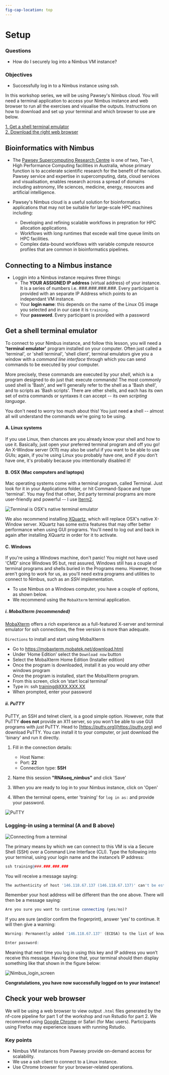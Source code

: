 ```yaml
---
fig-cap-location: top
---
```


# Setup

<div class="questions">

### Questions

- How do I securely log into a Nimbus VM instance?
</div>  

<div class="objectives">

### Objectives

- Successfully log in to a Nimbus instance using ssh.

</div>  

In this workshop series, we will be using Pawsey's Nimbus cloud. You will need a terminal application to access your Nimbus instance and web browser to run all the exercises and visualise the outputs. Instructions on how to download and set up your terminal and which browser to use are below. 

[1. Get a shell terminal emulator](#get-a-shell-terminal-emulator)  
[2. Download the right web browser](#check-your-web-browser)

## Bioinformatics with Nimbus
- The [Pawsey Supercomputing Research Centre](https://pawsey.org.au/about-us/about-pawsey/) is one of two, Tier-1, High Performance Computing facilities in Australia, whose primary function is to accelerate scientific research for the benefit of the nation. Pawsey service and expertise in supercomputing, data, cloud services and visualisation, enables research across a spread of domains including astronomy, life sciences, medicine, energy, resources and artificial intelligence.

- Pawsey's Nimbus cloud is a useful solution for bioinformatics applications that may not be suitable for large-scale HPC machines including:
    -   Developing and refining scalable workflows in prepration for HPC allocation applications.
    -   Workflows with long runtimes that excede wall time queue limits on HPC facilities. 
    -   Complex data-bound workflows with variable compute resource profiles that are common in bioinformatics pipelines.

## Connecting to a Nimbus instance

- Loggin into a Nimbus instance requires three things:
    - The **YOUR ASSIGNED IP address** (virtual address) of your instance. It is a series of numbers i.e. ###.###.###.###. Every participant is provided with an separate IP Address which points to an independant VM instance.
    - Your **login name**: this depends on the name of the Linux OS image you selected and in our case it is ```training```.
    - Your **password**. Every participant is provided with a password

## Get a shell terminal emulator

To connect to your Nimbus instance, and follow this lesson, you will need a **'terminal emulator'** program installed on your computer. Often just called a 'terminal', or 'shell terminal', 'shell client', terminal emulators give you a window with a _command line interface_ through which you can send commands to be executed by your computer.

More precisely, these commands are executed by your _shell_, which is a program designed to do just that: execute commands! The most commonly used shell is 'Bash', and we'll generally refer to the shell as a 'Bash shell', and to scripts as 'Bash scripts'. There are other shells, and each has its own set of extra commands or syntaxes it can accept -- its own _scripting language_.

You don't need to worry too much about this! You just need **a** shell -- almost all will understand the commands we're going to be using.

#### A. Linux systems

If you use Linux, then chances are you already know your shell and how to use it. Basically, just open your preferred terminal program and off you go! An X-Window server (X11) may also be useful if you want to be able to use GUIs; again, if you're using Linux you probably have one, and if you don't have one, it's probably because you intentionally disabled it! 

#### B. OSX (Mac computers and laptops)

Mac operating systems come with a terminal program, called Terminal. Just look for it in your Applications folder, or hit Command-Space and type 'terminal'. You may find that other, 3rd party terminal programs are more user-friendly and powerful -- I use [Iterm2](https://www.iterm2.com/).



![<b>Terminal</b> is OSX's native terminal emulator](/fig/s_terminal_app.png)

We also recommend installing [XQuartz](https://www.xquartz.org/), which will replace OSX's native X-Window server. XQuartz has some extra features that may offer better performance when using GUI programs. You'll need to log out and back in again after installing XQuartz in order for it to activate.

#### C. Windows

If you're using a Windows machine, don't panic! You might not have used 'CMD' since Windows 95 but, rest assured, Windows still has a couple of terminal programs and shells buried in the Programs menu.
However, those aren't going to work for us, as you'll need extra programs and utilities to connect to Nimbus, such as an _SSH_ implementation. 

- To use Nimbus on a Windows computer, you have a couple of options, as shown below. 
- We recommend using the `MobaXterm` terminal application. 

##### i. MobaXterm (recommended)
[MobaXterm](https://mobaxterm.mobatek.net/download.html) offers a rich experience as a full-featured X-server and terminal emulator for ssh connections, the free version is more than adequate.

`Directions` to install and start using MobaXterm

- Go to https://mobaxterm.mobatek.net/download.html
- Under ‘Home Edition’ select the `Download now` button
- Select the MobaXterm Home Edition (Installer edition)
- Once the program is downloaded, install it as you would any other windows program
- Once the program is installed, start the MobaXterm program.  
- From this screen, click on ‘start local terminal’
- Type in: ssh training@XXX.XXX.XX
- When prompted, enter your password

##### ii. PuTTY
PuTTY, an SSH and telnet client, is a good simple option. However, note that PuTTY **does not** provide an X11 server, so you won't be able to use GUI programs with _just_ PuTTY. 
Head to [https://putty.org](https://putty.org) and download PuTTY. You can install it to your computer, or just download the 'binary' and run it directly. 

1. Fill in the connection details:
    - Host Name: **<YOUR ASSIGNED IP>**  
    - Port: **22**  
    - Connection type: **SSH**     

2. Name this session **"RNAseq_nimbus"** and click 'Save'  
3. When you are ready to log in to your Nimbus instance, click on 'Open'  
4. When the terminal opens, enter 'training' for `log in as:` and provide your password.   

![**PuTTY**](/fig/s_putty_nimbus.png)




### Logging-in using a terminal (A and B above)

![Connecting from a terminal](/fig/Pawsey_VM_instance.png)

The primary means by which we can connect to this VM is via a Secure Shell (SSH) over a Command Line Interface (CLI). Type the following into your terminal, using your login name and the instance’s IP address:

```r
ssh training@###.###.###.###
```

You will receive a message saying:
```r
The authenticity of host '146.118.67.137 (146.118.67.137)' can't be established.
```
Remember your host address will be different than the one above. There will then be a message saying:
```r
Are you sure you want to continue connecting (yes/no)?
```
If you are sure (and/or confirm the fingerprint), answer ‘yes’ to continue. It will then give a warning:
```r
Warning: Permanently added '146.118.67.137' (ECDSA) to the list of known hosts.
```
```r
Enter password:
```
Meaning that next time you log in using this key and IP address you won’t receive this message. Having done that, your terminal should then display something like that shown in the figure below:


![Nimbus_login_screen](/fig/Nimbus_login_screen_with_border.png)


**Congratulations, you have now successfully logged on to your instance!**


## Check your web browser
  
We will be using a web browser to view output `.html` files generated by the nf-core pipeline for part 1 of the workshop and run Rstudio for part 2. We recommend using [Google Chrome](https://www.google.com/intl/en_au/chrome/) or Safari (for Mac users). Participants using Firefox may experience issues with running Rstudio. 

<div class="keypoints">

### Key points

- Nimbus VM instances from Pawsey provide on-demand access for scalability.
- We use a ssh client to connect to a Linux instance.
- Use Chrome browser for your browser-related operations.
</div>  
